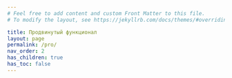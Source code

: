 ```yaml
---
# Feel free to add content and custom Front Matter to this file.
# To modify the layout, see https://jekyllrb.com/docs/themes/#overriding-theme-defaults

title: Продвинутый функционал 
layout: page
permalink: /pro/
nav_order: 2
has_children: true
has_toc: false
---
```


